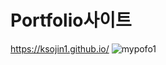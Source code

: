 # Portfolio사이트
<a href='https://ksojin1.github.io/'>https://ksojin1.github.io/</a>
![mypofo1](https://github.com/ksojin1/mypofo/assets/109198812/7e103857-9cb2-401e-85eb-3eaa294f7671)
